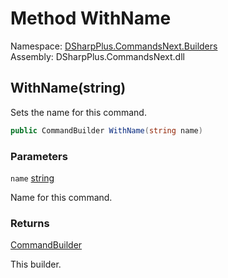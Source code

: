 # Method WithName

Namespace: [DSharpPlus.CommandsNext.Builders](DSharpPlus.CommandsNext.Builders.md)  
Assembly: DSharpPlus.CommandsNext.dll

## <a id="DSharpPlus_CommandsNext_Builders_CommandBuilder_WithName_System_String_"></a>WithName\(string\)

Sets the name for this command.

```csharp
public CommandBuilder WithName(string name)
```

### Parameters

`name` [string](https://learn.microsoft.com/dotnet/api/system.string)

Name for this command.

### Returns

[CommandBuilder](DSharpPlus.CommandsNext.Builders.CommandBuilder.md)

This builder.

